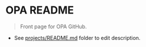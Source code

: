 # OPA README
> Front page for OPA GitHub. 

* See [projects/README.md](projects/README.md) folder to edit description.
